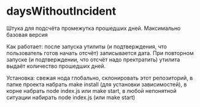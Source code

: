 # daysWithoutIncident

Штука для подсчёта промежутка прошедших дней. Максимально базовая версия

Как работает: после запуска утилиты (и подтверждения, что пользователь готов начать отсчёт) записывается дата. При повторном запуске (и подтверждении, что отсчёт надо пректратить) утилита выдаёт количество прошедших дней. 

Установка:
свежая нода глобально,
склонировать этот репозиторий,
в папке проекта набрать make install (для установки зависимостей),
в корне набрать node index.js или make start,
в любой непонятной ситуации набирать node index.js (или make start)

